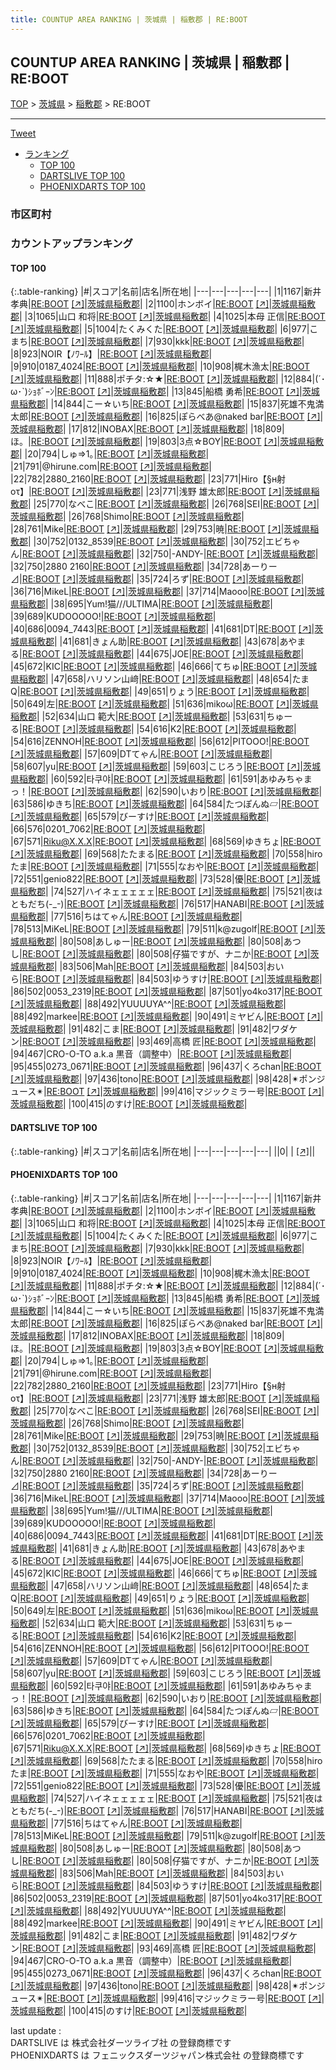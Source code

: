 ```yaml
---
title: COUNTUP AREA RANKING | 茨城県 | 稲敷郡 | RE:BOOT
---
```

## COUNTUP AREA RANKING | 茨城県 | 稲敷郡 | RE:BOOT

[TOP](/darts/rank/) > [茨城県](/darts/rank/茨城県/) > [稲敷郡](/darts/rank/茨城県/稲敷郡/) > RE:BOOT

___

<a href="https://twitter.com/share?ref_src=twsrc%5Etfw" data-text="COUNTUP AREA RANKING | 茨城県稲敷郡RE:BOOT" class="twitter-share-button" data-hashtags="DARTSLIVE,PHOENIXDARTS,darts,ダーツ" data-show-count="false">Tweet</a>

* [ランキング](#カウントアップランキング)
    * [TOP 100](#top-100)
    * [DARTSLIVE TOP 100](#dartslive-top-100)
    * [PHOENIXDARTS TOP 100](#phoenixdarts-top-100)

### 市区町村

<ul>

</ul>

### カウントアップランキング

#### TOP 100



{:.table-ranking}
|#|スコア|名前|店名|所在地|
|---|---|---|---|---|
|1|1167|<span class="rank-name-pd">新井 孝典</span>|<a href="/darts/rank/shops/82283.html">RE:BOOT</a> <a href="https://vs.phoenixdarts.com/jp/shop/shopDetailInfo/s_82283?s_seq=82283">[↗]</a>|<a href="/darts/rank/茨城県/稲敷郡">茨城県稲敷郡</a>|
|2|1100|<span class="rank-name-pd">ホンボイ</span>|<a href="/darts/rank/shops/82283.html">RE:BOOT</a> <a href="https://vs.phoenixdarts.com/jp/shop/shopDetailInfo/s_82283?s_seq=82283">[↗]</a>|<a href="/darts/rank/茨城県/稲敷郡">茨城県稲敷郡</a>|
|3|1065|<span class="rank-name-pd"><span class="pro-icon-pd"></span>山口 和将</span>|<a href="/darts/rank/shops/82283.html">RE:BOOT</a> <a href="https://vs.phoenixdarts.com/jp/shop/shopDetailInfo/s_82283?s_seq=82283">[↗]</a>|<a href="/darts/rank/茨城県/稲敷郡">茨城県稲敷郡</a>|
|4|1025|<span class="rank-name-pd">本母 正信</span>|<a href="/darts/rank/shops/82283.html">RE:BOOT</a> <a href="https://vs.phoenixdarts.com/jp/shop/shopDetailInfo/s_82283?s_seq=82283">[↗]</a>|<a href="/darts/rank/茨城県/稲敷郡">茨城県稲敷郡</a>|
|5|1004|<span class="rank-name-pd">たくみくた</span>|<a href="/darts/rank/shops/82283.html">RE:BOOT</a> <a href="https://vs.phoenixdarts.com/jp/shop/shopDetailInfo/s_82283?s_seq=82283">[↗]</a>|<a href="/darts/rank/茨城県/稲敷郡">茨城県稲敷郡</a>|
|6|977|<span class="rank-name-pd">こまち</span>|<a href="/darts/rank/shops/82283.html">RE:BOOT</a> <a href="https://vs.phoenixdarts.com/jp/shop/shopDetailInfo/s_82283?s_seq=82283">[↗]</a>|<a href="/darts/rank/茨城県/稲敷郡">茨城県稲敷郡</a>|
|7|930|<span class="rank-name-pd">kkk</span>|<a href="/darts/rank/shops/82283.html">RE:BOOT</a> <a href="https://vs.phoenixdarts.com/jp/shop/shopDetailInfo/s_82283?s_seq=82283">[↗]</a>|<a href="/darts/rank/茨城県/稲敷郡">茨城県稲敷郡</a>|
|8|923|<span class="rank-name-pd">NOIR【ﾉﾜｰﾙ】</span>|<a href="/darts/rank/shops/82283.html">RE:BOOT</a> <a href="https://vs.phoenixdarts.com/jp/shop/shopDetailInfo/s_82283?s_seq=82283">[↗]</a>|<a href="/darts/rank/茨城県/稲敷郡">茨城県稲敷郡</a>|
|9|910|<span class="rank-name-pd">0187_4024</span>|<a href="/darts/rank/shops/82283.html">RE:BOOT</a> <a href="https://vs.phoenixdarts.com/jp/shop/shopDetailInfo/s_82283?s_seq=82283">[↗]</a>|<a href="/darts/rank/茨城県/稲敷郡">茨城県稲敷郡</a>|
|10|908|<span class="rank-name-pd">梶木漁太</span>|<a href="/darts/rank/shops/82283.html">RE:BOOT</a> <a href="https://vs.phoenixdarts.com/jp/shop/shopDetailInfo/s_82283?s_seq=82283">[↗]</a>|<a href="/darts/rank/茨城県/稲敷郡">茨城県稲敷郡</a>|
|11|888|<span class="rank-name-pd">ポチタ:☆★</span>|<a href="/darts/rank/shops/82283.html">RE:BOOT</a> <a href="https://vs.phoenixdarts.com/jp/shop/shopDetailInfo/s_82283?s_seq=82283">[↗]</a>|<a href="/darts/rank/茨城県/稲敷郡">茨城県稲敷郡</a>|
|12|884|<span class="rank-name-pd">(´･ω･`)ｼｮﾎﾞｰﾝ</span>|<a href="/darts/rank/shops/82283.html">RE:BOOT</a> <a href="https://vs.phoenixdarts.com/jp/shop/shopDetailInfo/s_82283?s_seq=82283">[↗]</a>|<a href="/darts/rank/茨城県/稲敷郡">茨城県稲敷郡</a>|
|13|845|<span class="rank-name-pd"><span class="pro-icon-pd"></span>船橋 勇希</span>|<a href="/darts/rank/shops/82283.html">RE:BOOT</a> <a href="https://vs.phoenixdarts.com/jp/shop/shopDetailInfo/s_82283?s_seq=82283">[↗]</a>|<a href="/darts/rank/茨城県/稲敷郡">茨城県稲敷郡</a>|
|14|844|<span class="rank-name-pd">こー☆いち</span>|<a href="/darts/rank/shops/82283.html">RE:BOOT</a> <a href="https://vs.phoenixdarts.com/jp/shop/shopDetailInfo/s_82283?s_seq=82283">[↗]</a>|<a href="/darts/rank/茨城県/稲敷郡">茨城県稲敷郡</a>|
|15|837|<span class="rank-name-pd">死雄不鬼満太郎</span>|<a href="/darts/rank/shops/82283.html">RE:BOOT</a> <a href="https://vs.phoenixdarts.com/jp/shop/shopDetailInfo/s_82283?s_seq=82283">[↗]</a>|<a href="/darts/rank/茨城県/稲敷郡">茨城県稲敷郡</a>|
|16|825|<span class="rank-name-pd">ぽらべあ@naked bar</span>|<a href="/darts/rank/shops/82283.html">RE:BOOT</a> <a href="https://vs.phoenixdarts.com/jp/shop/shopDetailInfo/s_82283?s_seq=82283">[↗]</a>|<a href="/darts/rank/茨城県/稲敷郡">茨城県稲敷郡</a>|
|17|812|<span class="rank-name-pd">INOBAX</span>|<a href="/darts/rank/shops/82283.html">RE:BOOT</a> <a href="https://vs.phoenixdarts.com/jp/shop/shopDetailInfo/s_82283?s_seq=82283">[↗]</a>|<a href="/darts/rank/茨城県/稲敷郡">茨城県稲敷郡</a>|
|18|809|<span class="rank-name-pd">ほ。</span>|<a href="/darts/rank/shops/82283.html">RE:BOOT</a> <a href="https://vs.phoenixdarts.com/jp/shop/shopDetailInfo/s_82283?s_seq=82283">[↗]</a>|<a href="/darts/rank/茨城県/稲敷郡">茨城県稲敷郡</a>|
|19|803|<span class="rank-name-pd">3点☆BOY</span>|<a href="/darts/rank/shops/82283.html">RE:BOOT</a> <a href="https://vs.phoenixdarts.com/jp/shop/shopDetailInfo/s_82283?s_seq=82283">[↗]</a>|<a href="/darts/rank/茨城県/稲敷郡">茨城県稲敷郡</a>|
|20|794|<span class="rank-name-pd">しゅ⇒1｡</span>|<a href="/darts/rank/shops/82283.html">RE:BOOT</a> <a href="https://vs.phoenixdarts.com/jp/shop/shopDetailInfo/s_82283?s_seq=82283">[↗]</a>|<a href="/darts/rank/茨城県/稲敷郡">茨城県稲敷郡</a>|
|21|791|<span class="rank-name-pd">@hirune.com</span>|<a href="/darts/rank/shops/82283.html">RE:BOOT</a> <a href="https://vs.phoenixdarts.com/jp/shop/shopDetailInfo/s_82283?s_seq=82283">[↗]</a>|<a href="/darts/rank/茨城県/稲敷郡">茨城県稲敷郡</a>|
|22|782|<span class="rank-name-pd">2880_2160</span>|<a href="/darts/rank/shops/82283.html">RE:BOOT</a> <a href="https://vs.phoenixdarts.com/jp/shop/shopDetailInfo/s_82283?s_seq=82283">[↗]</a>|<a href="/darts/rank/茨城県/稲敷郡">茨城県稲敷郡</a>|
|23|771|<span class="rank-name-pd">Hiro【§н射оτ】</span>|<a href="/darts/rank/shops/82283.html">RE:BOOT</a> <a href="https://vs.phoenixdarts.com/jp/shop/shopDetailInfo/s_82283?s_seq=82283">[↗]</a>|<a href="/darts/rank/茨城県/稲敷郡">茨城県稲敷郡</a>|
|23|771|<span class="rank-name-pd">浅野 雄太郎</span>|<a href="/darts/rank/shops/82283.html">RE:BOOT</a> <a href="https://vs.phoenixdarts.com/jp/shop/shopDetailInfo/s_82283?s_seq=82283">[↗]</a>|<a href="/darts/rank/茨城県/稲敷郡">茨城県稲敷郡</a>|
|25|770|<span class="rank-name-pd">なべこ</span>|<a href="/darts/rank/shops/82283.html">RE:BOOT</a> <a href="https://vs.phoenixdarts.com/jp/shop/shopDetailInfo/s_82283?s_seq=82283">[↗]</a>|<a href="/darts/rank/茨城県/稲敷郡">茨城県稲敷郡</a>|
|26|768|<span class="rank-name-pd">SEI</span>|<a href="/darts/rank/shops/82283.html">RE:BOOT</a> <a href="https://vs.phoenixdarts.com/jp/shop/shopDetailInfo/s_82283?s_seq=82283">[↗]</a>|<a href="/darts/rank/茨城県/稲敷郡">茨城県稲敷郡</a>|
|26|768|<span class="rank-name-pd">Shimo</span>|<a href="/darts/rank/shops/82283.html">RE:BOOT</a> <a href="https://vs.phoenixdarts.com/jp/shop/shopDetailInfo/s_82283?s_seq=82283">[↗]</a>|<a href="/darts/rank/茨城県/稲敷郡">茨城県稲敷郡</a>|
|28|761|<span class="rank-name-pd">Mike</span>|<a href="/darts/rank/shops/82283.html">RE:BOOT</a> <a href="https://vs.phoenixdarts.com/jp/shop/shopDetailInfo/s_82283?s_seq=82283">[↗]</a>|<a href="/darts/rank/茨城県/稲敷郡">茨城県稲敷郡</a>|
|29|753|<span class="rank-name-pd">暁</span>|<a href="/darts/rank/shops/82283.html">RE:BOOT</a> <a href="https://vs.phoenixdarts.com/jp/shop/shopDetailInfo/s_82283?s_seq=82283">[↗]</a>|<a href="/darts/rank/茨城県/稲敷郡">茨城県稲敷郡</a>|
|30|752|<span class="rank-name-pd">0132_8539</span>|<a href="/darts/rank/shops/82283.html">RE:BOOT</a> <a href="https://vs.phoenixdarts.com/jp/shop/shopDetailInfo/s_82283?s_seq=82283">[↗]</a>|<a href="/darts/rank/茨城県/稲敷郡">茨城県稲敷郡</a>|
|30|752|<span class="rank-name-pd">エビちゃん</span>|<a href="/darts/rank/shops/82283.html">RE:BOOT</a> <a href="https://vs.phoenixdarts.com/jp/shop/shopDetailInfo/s_82283?s_seq=82283">[↗]</a>|<a href="/darts/rank/茨城県/稲敷郡">茨城県稲敷郡</a>|
|32|750|<span class="rank-name-pd">-ANDY-</span>|<a href="/darts/rank/shops/82283.html">RE:BOOT</a> <a href="https://vs.phoenixdarts.com/jp/shop/shopDetailInfo/s_82283?s_seq=82283">[↗]</a>|<a href="/darts/rank/茨城県/稲敷郡">茨城県稲敷郡</a>|
|32|750|<span class="rank-name-pd">2880 2160</span>|<a href="/darts/rank/shops/82283.html">RE:BOOT</a> <a href="https://vs.phoenixdarts.com/jp/shop/shopDetailInfo/s_82283?s_seq=82283">[↗]</a>|<a href="/darts/rank/茨城県/稲敷郡">茨城県稲敷郡</a>|
|34|728|<span class="rank-name-pd">あーりー⊿</span>|<a href="/darts/rank/shops/82283.html">RE:BOOT</a> <a href="https://vs.phoenixdarts.com/jp/shop/shopDetailInfo/s_82283?s_seq=82283">[↗]</a>|<a href="/darts/rank/茨城県/稲敷郡">茨城県稲敷郡</a>|
|35|724|<span class="rank-name-pd">ろず</span>|<a href="/darts/rank/shops/82283.html">RE:BOOT</a> <a href="https://vs.phoenixdarts.com/jp/shop/shopDetailInfo/s_82283?s_seq=82283">[↗]</a>|<a href="/darts/rank/茨城県/稲敷郡">茨城県稲敷郡</a>|
|36|716|<span class="rank-name-pd">MikeL</span>|<a href="/darts/rank/shops/82283.html">RE:BOOT</a> <a href="https://vs.phoenixdarts.com/jp/shop/shopDetailInfo/s_82283?s_seq=82283">[↗]</a>|<a href="/darts/rank/茨城県/稲敷郡">茨城県稲敷郡</a>|
|37|714|<span class="rank-name-pd">Maooo</span>|<a href="/darts/rank/shops/82283.html">RE:BOOT</a> <a href="https://vs.phoenixdarts.com/jp/shop/shopDetailInfo/s_82283?s_seq=82283">[↗]</a>|<a href="/darts/rank/茨城県/稲敷郡">茨城県稲敷郡</a>|
|38|695|<span class="rank-name-pd">Yum!猫///ULTIMA</span>|<a href="/darts/rank/shops/82283.html">RE:BOOT</a> <a href="https://vs.phoenixdarts.com/jp/shop/shopDetailInfo/s_82283?s_seq=82283">[↗]</a>|<a href="/darts/rank/茨城県/稲敷郡">茨城県稲敷郡</a>|
|39|689|<span class="rank-name-pd">KUDOOOOO!</span>|<a href="/darts/rank/shops/82283.html">RE:BOOT</a> <a href="https://vs.phoenixdarts.com/jp/shop/shopDetailInfo/s_82283?s_seq=82283">[↗]</a>|<a href="/darts/rank/茨城県/稲敷郡">茨城県稲敷郡</a>|
|40|686|<span class="rank-name-pd">0094_7443</span>|<a href="/darts/rank/shops/82283.html">RE:BOOT</a> <a href="https://vs.phoenixdarts.com/jp/shop/shopDetailInfo/s_82283?s_seq=82283">[↗]</a>|<a href="/darts/rank/茨城県/稲敷郡">茨城県稲敷郡</a>|
|41|681|<span class="rank-name-pd">DT</span>|<a href="/darts/rank/shops/82283.html">RE:BOOT</a> <a href="https://vs.phoenixdarts.com/jp/shop/shopDetailInfo/s_82283?s_seq=82283">[↗]</a>|<a href="/darts/rank/茨城県/稲敷郡">茨城県稲敷郡</a>|
|41|681|<span class="rank-name-pd">きょん助</span>|<a href="/darts/rank/shops/82283.html">RE:BOOT</a> <a href="https://vs.phoenixdarts.com/jp/shop/shopDetailInfo/s_82283?s_seq=82283">[↗]</a>|<a href="/darts/rank/茨城県/稲敷郡">茨城県稲敷郡</a>|
|43|678|<span class="rank-name-pd">あやまる</span>|<a href="/darts/rank/shops/82283.html">RE:BOOT</a> <a href="https://vs.phoenixdarts.com/jp/shop/shopDetailInfo/s_82283?s_seq=82283">[↗]</a>|<a href="/darts/rank/茨城県/稲敷郡">茨城県稲敷郡</a>|
|44|675|<span class="rank-name-pd">JOE</span>|<a href="/darts/rank/shops/82283.html">RE:BOOT</a> <a href="https://vs.phoenixdarts.com/jp/shop/shopDetailInfo/s_82283?s_seq=82283">[↗]</a>|<a href="/darts/rank/茨城県/稲敷郡">茨城県稲敷郡</a>|
|45|672|<span class="rank-name-pd">KIC</span>|<a href="/darts/rank/shops/82283.html">RE:BOOT</a> <a href="https://vs.phoenixdarts.com/jp/shop/shopDetailInfo/s_82283?s_seq=82283">[↗]</a>|<a href="/darts/rank/茨城県/稲敷郡">茨城県稲敷郡</a>|
|46|666|<span class="rank-name-pd">てちゅ</span>|<a href="/darts/rank/shops/82283.html">RE:BOOT</a> <a href="https://vs.phoenixdarts.com/jp/shop/shopDetailInfo/s_82283?s_seq=82283">[↗]</a>|<a href="/darts/rank/茨城県/稲敷郡">茨城県稲敷郡</a>|
|47|658|<span class="rank-name-pd">ハリソン山﨑</span>|<a href="/darts/rank/shops/82283.html">RE:BOOT</a> <a href="https://vs.phoenixdarts.com/jp/shop/shopDetailInfo/s_82283?s_seq=82283">[↗]</a>|<a href="/darts/rank/茨城県/稲敷郡">茨城県稲敷郡</a>|
|48|654|<span class="rank-name-pd">たまQ</span>|<a href="/darts/rank/shops/82283.html">RE:BOOT</a> <a href="https://vs.phoenixdarts.com/jp/shop/shopDetailInfo/s_82283?s_seq=82283">[↗]</a>|<a href="/darts/rank/茨城県/稲敷郡">茨城県稲敷郡</a>|
|49|651|<span class="rank-name-pd">りょう</span>|<a href="/darts/rank/shops/82283.html">RE:BOOT</a> <a href="https://vs.phoenixdarts.com/jp/shop/shopDetailInfo/s_82283?s_seq=82283">[↗]</a>|<a href="/darts/rank/茨城県/稲敷郡">茨城県稲敷郡</a>|
|50|649|<span class="rank-name-pd">左</span>|<a href="/darts/rank/shops/82283.html">RE:BOOT</a> <a href="https://vs.phoenixdarts.com/jp/shop/shopDetailInfo/s_82283?s_seq=82283">[↗]</a>|<a href="/darts/rank/茨城県/稲敷郡">茨城県稲敷郡</a>|
|51|636|<span class="rank-name-pd">mikoω</span>|<a href="/darts/rank/shops/82283.html">RE:BOOT</a> <a href="https://vs.phoenixdarts.com/jp/shop/shopDetailInfo/s_82283?s_seq=82283">[↗]</a>|<a href="/darts/rank/茨城県/稲敷郡">茨城県稲敷郡</a>|
|52|634|<span class="rank-name-pd"><span class="pro-icon-pd"></span>山口 範大</span>|<a href="/darts/rank/shops/82283.html">RE:BOOT</a> <a href="https://vs.phoenixdarts.com/jp/shop/shopDetailInfo/s_82283?s_seq=82283">[↗]</a>|<a href="/darts/rank/茨城県/稲敷郡">茨城県稲敷郡</a>|
|53|631|<span class="rank-name-pd">ちゅーる</span>|<a href="/darts/rank/shops/82283.html">RE:BOOT</a> <a href="https://vs.phoenixdarts.com/jp/shop/shopDetailInfo/s_82283?s_seq=82283">[↗]</a>|<a href="/darts/rank/茨城県/稲敷郡">茨城県稲敷郡</a>|
|54|616|<span class="rank-name-pd">K2</span>|<a href="/darts/rank/shops/82283.html">RE:BOOT</a> <a href="https://vs.phoenixdarts.com/jp/shop/shopDetailInfo/s_82283?s_seq=82283">[↗]</a>|<a href="/darts/rank/茨城県/稲敷郡">茨城県稲敷郡</a>|
|54|616|<span class="rank-name-pd">ZENNOH</span>|<a href="/darts/rank/shops/82283.html">RE:BOOT</a> <a href="https://vs.phoenixdarts.com/jp/shop/shopDetailInfo/s_82283?s_seq=82283">[↗]</a>|<a href="/darts/rank/茨城県/稲敷郡">茨城県稲敷郡</a>|
|56|612|<span class="rank-name-pd">PITOOO!</span>|<a href="/darts/rank/shops/82283.html">RE:BOOT</a> <a href="https://vs.phoenixdarts.com/jp/shop/shopDetailInfo/s_82283?s_seq=82283">[↗]</a>|<a href="/darts/rank/茨城県/稲敷郡">茨城県稲敷郡</a>|
|57|609|<span class="rank-name-pd">DTてゃん</span>|<a href="/darts/rank/shops/82283.html">RE:BOOT</a> <a href="https://vs.phoenixdarts.com/jp/shop/shopDetailInfo/s_82283?s_seq=82283">[↗]</a>|<a href="/darts/rank/茨城県/稲敷郡">茨城県稲敷郡</a>|
|58|607|<span class="rank-name-pd">yu</span>|<a href="/darts/rank/shops/82283.html">RE:BOOT</a> <a href="https://vs.phoenixdarts.com/jp/shop/shopDetailInfo/s_82283?s_seq=82283">[↗]</a>|<a href="/darts/rank/茨城県/稲敷郡">茨城県稲敷郡</a>|
|59|603|<span class="rank-name-pd">こじろう</span>|<a href="/darts/rank/shops/82283.html">RE:BOOT</a> <a href="https://vs.phoenixdarts.com/jp/shop/shopDetailInfo/s_82283?s_seq=82283">[↗]</a>|<a href="/darts/rank/茨城県/稲敷郡">茨城県稲敷郡</a>|
|60|592|<span class="rank-name-pd">타쿠야</span>|<a href="/darts/rank/shops/82283.html">RE:BOOT</a> <a href="https://vs.phoenixdarts.com/jp/shop/shopDetailInfo/s_82283?s_seq=82283">[↗]</a>|<a href="/darts/rank/茨城県/稲敷郡">茨城県稲敷郡</a>|
|61|591|<span class="rank-name-pd">あゆみちゃまっ！</span>|<a href="/darts/rank/shops/82283.html">RE:BOOT</a> <a href="https://vs.phoenixdarts.com/jp/shop/shopDetailInfo/s_82283?s_seq=82283">[↗]</a>|<a href="/darts/rank/茨城県/稲敷郡">茨城県稲敷郡</a>|
|62|590|<span class="rank-name-pd">いおり</span>|<a href="/darts/rank/shops/82283.html">RE:BOOT</a> <a href="https://vs.phoenixdarts.com/jp/shop/shopDetailInfo/s_82283?s_seq=82283">[↗]</a>|<a href="/darts/rank/茨城県/稲敷郡">茨城県稲敷郡</a>|
|63|586|<span class="rank-name-pd">ゆきち</span>|<a href="/darts/rank/shops/82283.html">RE:BOOT</a> <a href="https://vs.phoenixdarts.com/jp/shop/shopDetailInfo/s_82283?s_seq=82283">[↗]</a>|<a href="/darts/rank/茨城県/稲敷郡">茨城県稲敷郡</a>|
|64|584|<span class="rank-name-pd">たつぽんぬ▱</span>|<a href="/darts/rank/shops/82283.html">RE:BOOT</a> <a href="https://vs.phoenixdarts.com/jp/shop/shopDetailInfo/s_82283?s_seq=82283">[↗]</a>|<a href="/darts/rank/茨城県/稲敷郡">茨城県稲敷郡</a>|
|65|579|<span class="rank-name-pd">びーすけ</span>|<a href="/darts/rank/shops/82283.html">RE:BOOT</a> <a href="https://vs.phoenixdarts.com/jp/shop/shopDetailInfo/s_82283?s_seq=82283">[↗]</a>|<a href="/darts/rank/茨城県/稲敷郡">茨城県稲敷郡</a>|
|66|576|<span class="rank-name-pd">0201_7062</span>|<a href="/darts/rank/shops/82283.html">RE:BOOT</a> <a href="https://vs.phoenixdarts.com/jp/shop/shopDetailInfo/s_82283?s_seq=82283">[↗]</a>|<a href="/darts/rank/茨城県/稲敷郡">茨城県稲敷郡</a>|
|67|571|<span class="rank-name-pd">Riku@X.X.X</span>|<a href="/darts/rank/shops/82283.html">RE:BOOT</a> <a href="https://vs.phoenixdarts.com/jp/shop/shopDetailInfo/s_82283?s_seq=82283">[↗]</a>|<a href="/darts/rank/茨城県/稲敷郡">茨城県稲敷郡</a>|
|68|569|<span class="rank-name-pd">ゆきちょ</span>|<a href="/darts/rank/shops/82283.html">RE:BOOT</a> <a href="https://vs.phoenixdarts.com/jp/shop/shopDetailInfo/s_82283?s_seq=82283">[↗]</a>|<a href="/darts/rank/茨城県/稲敷郡">茨城県稲敷郡</a>|
|69|568|<span class="rank-name-pd">たたまる</span>|<a href="/darts/rank/shops/82283.html">RE:BOOT</a> <a href="https://vs.phoenixdarts.com/jp/shop/shopDetailInfo/s_82283?s_seq=82283">[↗]</a>|<a href="/darts/rank/茨城県/稲敷郡">茨城県稲敷郡</a>|
|70|558|<span class="rank-name-pd">hiroたま</span>|<a href="/darts/rank/shops/82283.html">RE:BOOT</a> <a href="https://vs.phoenixdarts.com/jp/shop/shopDetailInfo/s_82283?s_seq=82283">[↗]</a>|<a href="/darts/rank/茨城県/稲敷郡">茨城県稲敷郡</a>|
|71|555|<span class="rank-name-pd">なおや</span>|<a href="/darts/rank/shops/82283.html">RE:BOOT</a> <a href="https://vs.phoenixdarts.com/jp/shop/shopDetailInfo/s_82283?s_seq=82283">[↗]</a>|<a href="/darts/rank/茨城県/稲敷郡">茨城県稲敷郡</a>|
|72|551|<span class="rank-name-pd">genio822</span>|<a href="/darts/rank/shops/82283.html">RE:BOOT</a> <a href="https://vs.phoenixdarts.com/jp/shop/shopDetailInfo/s_82283?s_seq=82283">[↗]</a>|<a href="/darts/rank/茨城県/稲敷郡">茨城県稲敷郡</a>|
|73|528|<span class="rank-name-pd">優</span>|<a href="/darts/rank/shops/82283.html">RE:BOOT</a> <a href="https://vs.phoenixdarts.com/jp/shop/shopDetailInfo/s_82283?s_seq=82283">[↗]</a>|<a href="/darts/rank/茨城県/稲敷郡">茨城県稲敷郡</a>|
|74|527|<span class="rank-name-pd">ハイネェェェェェ</span>|<a href="/darts/rank/shops/82283.html">RE:BOOT</a> <a href="https://vs.phoenixdarts.com/jp/shop/shopDetailInfo/s_82283?s_seq=82283">[↗]</a>|<a href="/darts/rank/茨城県/稲敷郡">茨城県稲敷郡</a>|
|75|521|<span class="rank-name-pd">夜はともだち(-_-)</span>|<a href="/darts/rank/shops/82283.html">RE:BOOT</a> <a href="https://vs.phoenixdarts.com/jp/shop/shopDetailInfo/s_82283?s_seq=82283">[↗]</a>|<a href="/darts/rank/茨城県/稲敷郡">茨城県稲敷郡</a>|
|76|517|<span class="rank-name-pd">HANABI</span>|<a href="/darts/rank/shops/82283.html">RE:BOOT</a> <a href="https://vs.phoenixdarts.com/jp/shop/shopDetailInfo/s_82283?s_seq=82283">[↗]</a>|<a href="/darts/rank/茨城県/稲敷郡">茨城県稲敷郡</a>|
|77|516|<span class="rank-name-pd">ちはてゃん</span>|<a href="/darts/rank/shops/82283.html">RE:BOOT</a> <a href="https://vs.phoenixdarts.com/jp/shop/shopDetailInfo/s_82283?s_seq=82283">[↗]</a>|<a href="/darts/rank/茨城県/稲敷郡">茨城県稲敷郡</a>|
|78|513|<span class="rank-name-pd">MiKeL</span>|<a href="/darts/rank/shops/82283.html">RE:BOOT</a> <a href="https://vs.phoenixdarts.com/jp/shop/shopDetailInfo/s_82283?s_seq=82283">[↗]</a>|<a href="/darts/rank/茨城県/稲敷郡">茨城県稲敷郡</a>|
|79|511|<span class="rank-name-pd">k@zugolf</span>|<a href="/darts/rank/shops/82283.html">RE:BOOT</a> <a href="https://vs.phoenixdarts.com/jp/shop/shopDetailInfo/s_82283?s_seq=82283">[↗]</a>|<a href="/darts/rank/茨城県/稲敷郡">茨城県稲敷郡</a>|
|80|508|<span class="rank-name-pd">あしゅー</span>|<a href="/darts/rank/shops/82283.html">RE:BOOT</a> <a href="https://vs.phoenixdarts.com/jp/shop/shopDetailInfo/s_82283?s_seq=82283">[↗]</a>|<a href="/darts/rank/茨城県/稲敷郡">茨城県稲敷郡</a>|
|80|508|<span class="rank-name-pd">あつし</span>|<a href="/darts/rank/shops/82283.html">RE:BOOT</a> <a href="https://vs.phoenixdarts.com/jp/shop/shopDetailInfo/s_82283?s_seq=82283">[↗]</a>|<a href="/darts/rank/茨城県/稲敷郡">茨城県稲敷郡</a>|
|80|508|<span class="rank-name-pd">仔猫ですが、ナニか</span>|<a href="/darts/rank/shops/82283.html">RE:BOOT</a> <a href="https://vs.phoenixdarts.com/jp/shop/shopDetailInfo/s_82283?s_seq=82283">[↗]</a>|<a href="/darts/rank/茨城県/稲敷郡">茨城県稲敷郡</a>|
|83|506|<span class="rank-name-pd">Mah</span>|<a href="/darts/rank/shops/82283.html">RE:BOOT</a> <a href="https://vs.phoenixdarts.com/jp/shop/shopDetailInfo/s_82283?s_seq=82283">[↗]</a>|<a href="/darts/rank/茨城県/稲敷郡">茨城県稲敷郡</a>|
|84|503|<span class="rank-name-pd">おいら</span>|<a href="/darts/rank/shops/82283.html">RE:BOOT</a> <a href="https://vs.phoenixdarts.com/jp/shop/shopDetailInfo/s_82283?s_seq=82283">[↗]</a>|<a href="/darts/rank/茨城県/稲敷郡">茨城県稲敷郡</a>|
|84|503|<span class="rank-name-pd">ゆうすけ</span>|<a href="/darts/rank/shops/82283.html">RE:BOOT</a> <a href="https://vs.phoenixdarts.com/jp/shop/shopDetailInfo/s_82283?s_seq=82283">[↗]</a>|<a href="/darts/rank/茨城県/稲敷郡">茨城県稲敷郡</a>|
|86|502|<span class="rank-name-pd">0053_2319</span>|<a href="/darts/rank/shops/82283.html">RE:BOOT</a> <a href="https://vs.phoenixdarts.com/jp/shop/shopDetailInfo/s_82283?s_seq=82283">[↗]</a>|<a href="/darts/rank/茨城県/稲敷郡">茨城県稲敷郡</a>|
|87|501|<span class="rank-name-pd">yo4ko317</span>|<a href="/darts/rank/shops/82283.html">RE:BOOT</a> <a href="https://vs.phoenixdarts.com/jp/shop/shopDetailInfo/s_82283?s_seq=82283">[↗]</a>|<a href="/darts/rank/茨城県/稲敷郡">茨城県稲敷郡</a>|
|88|492|<span class="rank-name-pd">YUUUUYA^^</span>|<a href="/darts/rank/shops/82283.html">RE:BOOT</a> <a href="https://vs.phoenixdarts.com/jp/shop/shopDetailInfo/s_82283?s_seq=82283">[↗]</a>|<a href="/darts/rank/茨城県/稲敷郡">茨城県稲敷郡</a>|
|88|492|<span class="rank-name-pd">markee</span>|<a href="/darts/rank/shops/82283.html">RE:BOOT</a> <a href="https://vs.phoenixdarts.com/jp/shop/shopDetailInfo/s_82283?s_seq=82283">[↗]</a>|<a href="/darts/rank/茨城県/稲敷郡">茨城県稲敷郡</a>|
|90|491|<span class="rank-name-pd">ミヤビん</span>|<a href="/darts/rank/shops/82283.html">RE:BOOT</a> <a href="https://vs.phoenixdarts.com/jp/shop/shopDetailInfo/s_82283?s_seq=82283">[↗]</a>|<a href="/darts/rank/茨城県/稲敷郡">茨城県稲敷郡</a>|
|91|482|<span class="rank-name-pd">こま</span>|<a href="/darts/rank/shops/82283.html">RE:BOOT</a> <a href="https://vs.phoenixdarts.com/jp/shop/shopDetailInfo/s_82283?s_seq=82283">[↗]</a>|<a href="/darts/rank/茨城県/稲敷郡">茨城県稲敷郡</a>|
|91|482|<span class="rank-name-pd">ワダケン</span>|<a href="/darts/rank/shops/82283.html">RE:BOOT</a> <a href="https://vs.phoenixdarts.com/jp/shop/shopDetailInfo/s_82283?s_seq=82283">[↗]</a>|<a href="/darts/rank/茨城県/稲敷郡">茨城県稲敷郡</a>|
|93|469|<span class="rank-name-pd"><span class="pro-icon-pd"></span>高橋 匠</span>|<a href="/darts/rank/shops/82283.html">RE:BOOT</a> <a href="https://vs.phoenixdarts.com/jp/shop/shopDetailInfo/s_82283?s_seq=82283">[↗]</a>|<a href="/darts/rank/茨城県/稲敷郡">茨城県稲敷郡</a>|
|94|467|<span class="rank-name-pd">CRO-O-TO a.k.a 黒音（調整中）</span>|<a href="/darts/rank/shops/82283.html">RE:BOOT</a> <a href="https://vs.phoenixdarts.com/jp/shop/shopDetailInfo/s_82283?s_seq=82283">[↗]</a>|<a href="/darts/rank/茨城県/稲敷郡">茨城県稲敷郡</a>|
|95|455|<span class="rank-name-pd">0273_0671</span>|<a href="/darts/rank/shops/82283.html">RE:BOOT</a> <a href="https://vs.phoenixdarts.com/jp/shop/shopDetailInfo/s_82283?s_seq=82283">[↗]</a>|<a href="/darts/rank/茨城県/稲敷郡">茨城県稲敷郡</a>|
|96|437|<span class="rank-name-pd">くろchan</span>|<a href="/darts/rank/shops/82283.html">RE:BOOT</a> <a href="https://vs.phoenixdarts.com/jp/shop/shopDetailInfo/s_82283?s_seq=82283">[↗]</a>|<a href="/darts/rank/茨城県/稲敷郡">茨城県稲敷郡</a>|
|97|436|<span class="rank-name-pd">tono</span>|<a href="/darts/rank/shops/82283.html">RE:BOOT</a> <a href="https://vs.phoenixdarts.com/jp/shop/shopDetailInfo/s_82283?s_seq=82283">[↗]</a>|<a href="/darts/rank/茨城県/稲敷郡">茨城県稲敷郡</a>|
|98|428|<span class="rank-name-pd">✴︎ポンジュース✴︎</span>|<a href="/darts/rank/shops/82283.html">RE:BOOT</a> <a href="https://vs.phoenixdarts.com/jp/shop/shopDetailInfo/s_82283?s_seq=82283">[↗]</a>|<a href="/darts/rank/茨城県/稲敷郡">茨城県稲敷郡</a>|
|99|416|<span class="rank-name-pd">マジックミラー号</span>|<a href="/darts/rank/shops/82283.html">RE:BOOT</a> <a href="https://vs.phoenixdarts.com/jp/shop/shopDetailInfo/s_82283?s_seq=82283">[↗]</a>|<a href="/darts/rank/茨城県/稲敷郡">茨城県稲敷郡</a>|
|100|415|<span class="rank-name-pd">のすけ</span>|<a href="/darts/rank/shops/82283.html">RE:BOOT</a> <a href="https://vs.phoenixdarts.com/jp/shop/shopDetailInfo/s_82283?s_seq=82283">[↗]</a>|<a href="/darts/rank/茨城県/稲敷郡">茨城県稲敷郡</a>|


#### DARTSLIVE TOP 100



{:.table-ranking}
|#|スコア|名前|店名|所在地|
|---|---|---|---|---|
||0|<span class="rank-name-dl"> </span>|<a href="/darts/rank/shops/.html"></a> <a href="">[↗]</a>|<a href="/darts/rank//"></a>|


#### PHOENIXDARTS TOP 100



{:.table-ranking}
|#|スコア|名前|店名|所在地|
|---|---|---|---|---|
|1|1167|<span class="rank-name-pd">新井 孝典</span>|<a href="/darts/rank/shops/82283.html">RE:BOOT</a> <a href="https://vs.phoenixdarts.com/jp/shop/shopDetailInfo/s_82283?s_seq=82283">[↗]</a>|<a href="/darts/rank/茨城県/稲敷郡">茨城県稲敷郡</a>|
|2|1100|<span class="rank-name-pd">ホンボイ</span>|<a href="/darts/rank/shops/82283.html">RE:BOOT</a> <a href="https://vs.phoenixdarts.com/jp/shop/shopDetailInfo/s_82283?s_seq=82283">[↗]</a>|<a href="/darts/rank/茨城県/稲敷郡">茨城県稲敷郡</a>|
|3|1065|<span class="rank-name-pd"><span class="pro-icon-pd"></span>山口 和将</span>|<a href="/darts/rank/shops/82283.html">RE:BOOT</a> <a href="https://vs.phoenixdarts.com/jp/shop/shopDetailInfo/s_82283?s_seq=82283">[↗]</a>|<a href="/darts/rank/茨城県/稲敷郡">茨城県稲敷郡</a>|
|4|1025|<span class="rank-name-pd">本母 正信</span>|<a href="/darts/rank/shops/82283.html">RE:BOOT</a> <a href="https://vs.phoenixdarts.com/jp/shop/shopDetailInfo/s_82283?s_seq=82283">[↗]</a>|<a href="/darts/rank/茨城県/稲敷郡">茨城県稲敷郡</a>|
|5|1004|<span class="rank-name-pd">たくみくた</span>|<a href="/darts/rank/shops/82283.html">RE:BOOT</a> <a href="https://vs.phoenixdarts.com/jp/shop/shopDetailInfo/s_82283?s_seq=82283">[↗]</a>|<a href="/darts/rank/茨城県/稲敷郡">茨城県稲敷郡</a>|
|6|977|<span class="rank-name-pd">こまち</span>|<a href="/darts/rank/shops/82283.html">RE:BOOT</a> <a href="https://vs.phoenixdarts.com/jp/shop/shopDetailInfo/s_82283?s_seq=82283">[↗]</a>|<a href="/darts/rank/茨城県/稲敷郡">茨城県稲敷郡</a>|
|7|930|<span class="rank-name-pd">kkk</span>|<a href="/darts/rank/shops/82283.html">RE:BOOT</a> <a href="https://vs.phoenixdarts.com/jp/shop/shopDetailInfo/s_82283?s_seq=82283">[↗]</a>|<a href="/darts/rank/茨城県/稲敷郡">茨城県稲敷郡</a>|
|8|923|<span class="rank-name-pd">NOIR【ﾉﾜｰﾙ】</span>|<a href="/darts/rank/shops/82283.html">RE:BOOT</a> <a href="https://vs.phoenixdarts.com/jp/shop/shopDetailInfo/s_82283?s_seq=82283">[↗]</a>|<a href="/darts/rank/茨城県/稲敷郡">茨城県稲敷郡</a>|
|9|910|<span class="rank-name-pd">0187_4024</span>|<a href="/darts/rank/shops/82283.html">RE:BOOT</a> <a href="https://vs.phoenixdarts.com/jp/shop/shopDetailInfo/s_82283?s_seq=82283">[↗]</a>|<a href="/darts/rank/茨城県/稲敷郡">茨城県稲敷郡</a>|
|10|908|<span class="rank-name-pd">梶木漁太</span>|<a href="/darts/rank/shops/82283.html">RE:BOOT</a> <a href="https://vs.phoenixdarts.com/jp/shop/shopDetailInfo/s_82283?s_seq=82283">[↗]</a>|<a href="/darts/rank/茨城県/稲敷郡">茨城県稲敷郡</a>|
|11|888|<span class="rank-name-pd">ポチタ:☆★</span>|<a href="/darts/rank/shops/82283.html">RE:BOOT</a> <a href="https://vs.phoenixdarts.com/jp/shop/shopDetailInfo/s_82283?s_seq=82283">[↗]</a>|<a href="/darts/rank/茨城県/稲敷郡">茨城県稲敷郡</a>|
|12|884|<span class="rank-name-pd">(´･ω･`)ｼｮﾎﾞｰﾝ</span>|<a href="/darts/rank/shops/82283.html">RE:BOOT</a> <a href="https://vs.phoenixdarts.com/jp/shop/shopDetailInfo/s_82283?s_seq=82283">[↗]</a>|<a href="/darts/rank/茨城県/稲敷郡">茨城県稲敷郡</a>|
|13|845|<span class="rank-name-pd"><span class="pro-icon-pd"></span>船橋 勇希</span>|<a href="/darts/rank/shops/82283.html">RE:BOOT</a> <a href="https://vs.phoenixdarts.com/jp/shop/shopDetailInfo/s_82283?s_seq=82283">[↗]</a>|<a href="/darts/rank/茨城県/稲敷郡">茨城県稲敷郡</a>|
|14|844|<span class="rank-name-pd">こー☆いち</span>|<a href="/darts/rank/shops/82283.html">RE:BOOT</a> <a href="https://vs.phoenixdarts.com/jp/shop/shopDetailInfo/s_82283?s_seq=82283">[↗]</a>|<a href="/darts/rank/茨城県/稲敷郡">茨城県稲敷郡</a>|
|15|837|<span class="rank-name-pd">死雄不鬼満太郎</span>|<a href="/darts/rank/shops/82283.html">RE:BOOT</a> <a href="https://vs.phoenixdarts.com/jp/shop/shopDetailInfo/s_82283?s_seq=82283">[↗]</a>|<a href="/darts/rank/茨城県/稲敷郡">茨城県稲敷郡</a>|
|16|825|<span class="rank-name-pd">ぽらべあ@naked bar</span>|<a href="/darts/rank/shops/82283.html">RE:BOOT</a> <a href="https://vs.phoenixdarts.com/jp/shop/shopDetailInfo/s_82283?s_seq=82283">[↗]</a>|<a href="/darts/rank/茨城県/稲敷郡">茨城県稲敷郡</a>|
|17|812|<span class="rank-name-pd">INOBAX</span>|<a href="/darts/rank/shops/82283.html">RE:BOOT</a> <a href="https://vs.phoenixdarts.com/jp/shop/shopDetailInfo/s_82283?s_seq=82283">[↗]</a>|<a href="/darts/rank/茨城県/稲敷郡">茨城県稲敷郡</a>|
|18|809|<span class="rank-name-pd">ほ。</span>|<a href="/darts/rank/shops/82283.html">RE:BOOT</a> <a href="https://vs.phoenixdarts.com/jp/shop/shopDetailInfo/s_82283?s_seq=82283">[↗]</a>|<a href="/darts/rank/茨城県/稲敷郡">茨城県稲敷郡</a>|
|19|803|<span class="rank-name-pd">3点☆BOY</span>|<a href="/darts/rank/shops/82283.html">RE:BOOT</a> <a href="https://vs.phoenixdarts.com/jp/shop/shopDetailInfo/s_82283?s_seq=82283">[↗]</a>|<a href="/darts/rank/茨城県/稲敷郡">茨城県稲敷郡</a>|
|20|794|<span class="rank-name-pd">しゅ⇒1｡</span>|<a href="/darts/rank/shops/82283.html">RE:BOOT</a> <a href="https://vs.phoenixdarts.com/jp/shop/shopDetailInfo/s_82283?s_seq=82283">[↗]</a>|<a href="/darts/rank/茨城県/稲敷郡">茨城県稲敷郡</a>|
|21|791|<span class="rank-name-pd">@hirune.com</span>|<a href="/darts/rank/shops/82283.html">RE:BOOT</a> <a href="https://vs.phoenixdarts.com/jp/shop/shopDetailInfo/s_82283?s_seq=82283">[↗]</a>|<a href="/darts/rank/茨城県/稲敷郡">茨城県稲敷郡</a>|
|22|782|<span class="rank-name-pd">2880_2160</span>|<a href="/darts/rank/shops/82283.html">RE:BOOT</a> <a href="https://vs.phoenixdarts.com/jp/shop/shopDetailInfo/s_82283?s_seq=82283">[↗]</a>|<a href="/darts/rank/茨城県/稲敷郡">茨城県稲敷郡</a>|
|23|771|<span class="rank-name-pd">Hiro【§н射оτ】</span>|<a href="/darts/rank/shops/82283.html">RE:BOOT</a> <a href="https://vs.phoenixdarts.com/jp/shop/shopDetailInfo/s_82283?s_seq=82283">[↗]</a>|<a href="/darts/rank/茨城県/稲敷郡">茨城県稲敷郡</a>|
|23|771|<span class="rank-name-pd">浅野 雄太郎</span>|<a href="/darts/rank/shops/82283.html">RE:BOOT</a> <a href="https://vs.phoenixdarts.com/jp/shop/shopDetailInfo/s_82283?s_seq=82283">[↗]</a>|<a href="/darts/rank/茨城県/稲敷郡">茨城県稲敷郡</a>|
|25|770|<span class="rank-name-pd">なべこ</span>|<a href="/darts/rank/shops/82283.html">RE:BOOT</a> <a href="https://vs.phoenixdarts.com/jp/shop/shopDetailInfo/s_82283?s_seq=82283">[↗]</a>|<a href="/darts/rank/茨城県/稲敷郡">茨城県稲敷郡</a>|
|26|768|<span class="rank-name-pd">SEI</span>|<a href="/darts/rank/shops/82283.html">RE:BOOT</a> <a href="https://vs.phoenixdarts.com/jp/shop/shopDetailInfo/s_82283?s_seq=82283">[↗]</a>|<a href="/darts/rank/茨城県/稲敷郡">茨城県稲敷郡</a>|
|26|768|<span class="rank-name-pd">Shimo</span>|<a href="/darts/rank/shops/82283.html">RE:BOOT</a> <a href="https://vs.phoenixdarts.com/jp/shop/shopDetailInfo/s_82283?s_seq=82283">[↗]</a>|<a href="/darts/rank/茨城県/稲敷郡">茨城県稲敷郡</a>|
|28|761|<span class="rank-name-pd">Mike</span>|<a href="/darts/rank/shops/82283.html">RE:BOOT</a> <a href="https://vs.phoenixdarts.com/jp/shop/shopDetailInfo/s_82283?s_seq=82283">[↗]</a>|<a href="/darts/rank/茨城県/稲敷郡">茨城県稲敷郡</a>|
|29|753|<span class="rank-name-pd">暁</span>|<a href="/darts/rank/shops/82283.html">RE:BOOT</a> <a href="https://vs.phoenixdarts.com/jp/shop/shopDetailInfo/s_82283?s_seq=82283">[↗]</a>|<a href="/darts/rank/茨城県/稲敷郡">茨城県稲敷郡</a>|
|30|752|<span class="rank-name-pd">0132_8539</span>|<a href="/darts/rank/shops/82283.html">RE:BOOT</a> <a href="https://vs.phoenixdarts.com/jp/shop/shopDetailInfo/s_82283?s_seq=82283">[↗]</a>|<a href="/darts/rank/茨城県/稲敷郡">茨城県稲敷郡</a>|
|30|752|<span class="rank-name-pd">エビちゃん</span>|<a href="/darts/rank/shops/82283.html">RE:BOOT</a> <a href="https://vs.phoenixdarts.com/jp/shop/shopDetailInfo/s_82283?s_seq=82283">[↗]</a>|<a href="/darts/rank/茨城県/稲敷郡">茨城県稲敷郡</a>|
|32|750|<span class="rank-name-pd">-ANDY-</span>|<a href="/darts/rank/shops/82283.html">RE:BOOT</a> <a href="https://vs.phoenixdarts.com/jp/shop/shopDetailInfo/s_82283?s_seq=82283">[↗]</a>|<a href="/darts/rank/茨城県/稲敷郡">茨城県稲敷郡</a>|
|32|750|<span class="rank-name-pd">2880 2160</span>|<a href="/darts/rank/shops/82283.html">RE:BOOT</a> <a href="https://vs.phoenixdarts.com/jp/shop/shopDetailInfo/s_82283?s_seq=82283">[↗]</a>|<a href="/darts/rank/茨城県/稲敷郡">茨城県稲敷郡</a>|
|34|728|<span class="rank-name-pd">あーりー⊿</span>|<a href="/darts/rank/shops/82283.html">RE:BOOT</a> <a href="https://vs.phoenixdarts.com/jp/shop/shopDetailInfo/s_82283?s_seq=82283">[↗]</a>|<a href="/darts/rank/茨城県/稲敷郡">茨城県稲敷郡</a>|
|35|724|<span class="rank-name-pd">ろず</span>|<a href="/darts/rank/shops/82283.html">RE:BOOT</a> <a href="https://vs.phoenixdarts.com/jp/shop/shopDetailInfo/s_82283?s_seq=82283">[↗]</a>|<a href="/darts/rank/茨城県/稲敷郡">茨城県稲敷郡</a>|
|36|716|<span class="rank-name-pd">MikeL</span>|<a href="/darts/rank/shops/82283.html">RE:BOOT</a> <a href="https://vs.phoenixdarts.com/jp/shop/shopDetailInfo/s_82283?s_seq=82283">[↗]</a>|<a href="/darts/rank/茨城県/稲敷郡">茨城県稲敷郡</a>|
|37|714|<span class="rank-name-pd">Maooo</span>|<a href="/darts/rank/shops/82283.html">RE:BOOT</a> <a href="https://vs.phoenixdarts.com/jp/shop/shopDetailInfo/s_82283?s_seq=82283">[↗]</a>|<a href="/darts/rank/茨城県/稲敷郡">茨城県稲敷郡</a>|
|38|695|<span class="rank-name-pd">Yum!猫///ULTIMA</span>|<a href="/darts/rank/shops/82283.html">RE:BOOT</a> <a href="https://vs.phoenixdarts.com/jp/shop/shopDetailInfo/s_82283?s_seq=82283">[↗]</a>|<a href="/darts/rank/茨城県/稲敷郡">茨城県稲敷郡</a>|
|39|689|<span class="rank-name-pd">KUDOOOOO!</span>|<a href="/darts/rank/shops/82283.html">RE:BOOT</a> <a href="https://vs.phoenixdarts.com/jp/shop/shopDetailInfo/s_82283?s_seq=82283">[↗]</a>|<a href="/darts/rank/茨城県/稲敷郡">茨城県稲敷郡</a>|
|40|686|<span class="rank-name-pd">0094_7443</span>|<a href="/darts/rank/shops/82283.html">RE:BOOT</a> <a href="https://vs.phoenixdarts.com/jp/shop/shopDetailInfo/s_82283?s_seq=82283">[↗]</a>|<a href="/darts/rank/茨城県/稲敷郡">茨城県稲敷郡</a>|
|41|681|<span class="rank-name-pd">DT</span>|<a href="/darts/rank/shops/82283.html">RE:BOOT</a> <a href="https://vs.phoenixdarts.com/jp/shop/shopDetailInfo/s_82283?s_seq=82283">[↗]</a>|<a href="/darts/rank/茨城県/稲敷郡">茨城県稲敷郡</a>|
|41|681|<span class="rank-name-pd">きょん助</span>|<a href="/darts/rank/shops/82283.html">RE:BOOT</a> <a href="https://vs.phoenixdarts.com/jp/shop/shopDetailInfo/s_82283?s_seq=82283">[↗]</a>|<a href="/darts/rank/茨城県/稲敷郡">茨城県稲敷郡</a>|
|43|678|<span class="rank-name-pd">あやまる</span>|<a href="/darts/rank/shops/82283.html">RE:BOOT</a> <a href="https://vs.phoenixdarts.com/jp/shop/shopDetailInfo/s_82283?s_seq=82283">[↗]</a>|<a href="/darts/rank/茨城県/稲敷郡">茨城県稲敷郡</a>|
|44|675|<span class="rank-name-pd">JOE</span>|<a href="/darts/rank/shops/82283.html">RE:BOOT</a> <a href="https://vs.phoenixdarts.com/jp/shop/shopDetailInfo/s_82283?s_seq=82283">[↗]</a>|<a href="/darts/rank/茨城県/稲敷郡">茨城県稲敷郡</a>|
|45|672|<span class="rank-name-pd">KIC</span>|<a href="/darts/rank/shops/82283.html">RE:BOOT</a> <a href="https://vs.phoenixdarts.com/jp/shop/shopDetailInfo/s_82283?s_seq=82283">[↗]</a>|<a href="/darts/rank/茨城県/稲敷郡">茨城県稲敷郡</a>|
|46|666|<span class="rank-name-pd">てちゅ</span>|<a href="/darts/rank/shops/82283.html">RE:BOOT</a> <a href="https://vs.phoenixdarts.com/jp/shop/shopDetailInfo/s_82283?s_seq=82283">[↗]</a>|<a href="/darts/rank/茨城県/稲敷郡">茨城県稲敷郡</a>|
|47|658|<span class="rank-name-pd">ハリソン山﨑</span>|<a href="/darts/rank/shops/82283.html">RE:BOOT</a> <a href="https://vs.phoenixdarts.com/jp/shop/shopDetailInfo/s_82283?s_seq=82283">[↗]</a>|<a href="/darts/rank/茨城県/稲敷郡">茨城県稲敷郡</a>|
|48|654|<span class="rank-name-pd">たまQ</span>|<a href="/darts/rank/shops/82283.html">RE:BOOT</a> <a href="https://vs.phoenixdarts.com/jp/shop/shopDetailInfo/s_82283?s_seq=82283">[↗]</a>|<a href="/darts/rank/茨城県/稲敷郡">茨城県稲敷郡</a>|
|49|651|<span class="rank-name-pd">りょう</span>|<a href="/darts/rank/shops/82283.html">RE:BOOT</a> <a href="https://vs.phoenixdarts.com/jp/shop/shopDetailInfo/s_82283?s_seq=82283">[↗]</a>|<a href="/darts/rank/茨城県/稲敷郡">茨城県稲敷郡</a>|
|50|649|<span class="rank-name-pd">左</span>|<a href="/darts/rank/shops/82283.html">RE:BOOT</a> <a href="https://vs.phoenixdarts.com/jp/shop/shopDetailInfo/s_82283?s_seq=82283">[↗]</a>|<a href="/darts/rank/茨城県/稲敷郡">茨城県稲敷郡</a>|
|51|636|<span class="rank-name-pd">mikoω</span>|<a href="/darts/rank/shops/82283.html">RE:BOOT</a> <a href="https://vs.phoenixdarts.com/jp/shop/shopDetailInfo/s_82283?s_seq=82283">[↗]</a>|<a href="/darts/rank/茨城県/稲敷郡">茨城県稲敷郡</a>|
|52|634|<span class="rank-name-pd"><span class="pro-icon-pd"></span>山口 範大</span>|<a href="/darts/rank/shops/82283.html">RE:BOOT</a> <a href="https://vs.phoenixdarts.com/jp/shop/shopDetailInfo/s_82283?s_seq=82283">[↗]</a>|<a href="/darts/rank/茨城県/稲敷郡">茨城県稲敷郡</a>|
|53|631|<span class="rank-name-pd">ちゅーる</span>|<a href="/darts/rank/shops/82283.html">RE:BOOT</a> <a href="https://vs.phoenixdarts.com/jp/shop/shopDetailInfo/s_82283?s_seq=82283">[↗]</a>|<a href="/darts/rank/茨城県/稲敷郡">茨城県稲敷郡</a>|
|54|616|<span class="rank-name-pd">K2</span>|<a href="/darts/rank/shops/82283.html">RE:BOOT</a> <a href="https://vs.phoenixdarts.com/jp/shop/shopDetailInfo/s_82283?s_seq=82283">[↗]</a>|<a href="/darts/rank/茨城県/稲敷郡">茨城県稲敷郡</a>|
|54|616|<span class="rank-name-pd">ZENNOH</span>|<a href="/darts/rank/shops/82283.html">RE:BOOT</a> <a href="https://vs.phoenixdarts.com/jp/shop/shopDetailInfo/s_82283?s_seq=82283">[↗]</a>|<a href="/darts/rank/茨城県/稲敷郡">茨城県稲敷郡</a>|
|56|612|<span class="rank-name-pd">PITOOO!</span>|<a href="/darts/rank/shops/82283.html">RE:BOOT</a> <a href="https://vs.phoenixdarts.com/jp/shop/shopDetailInfo/s_82283?s_seq=82283">[↗]</a>|<a href="/darts/rank/茨城県/稲敷郡">茨城県稲敷郡</a>|
|57|609|<span class="rank-name-pd">DTてゃん</span>|<a href="/darts/rank/shops/82283.html">RE:BOOT</a> <a href="https://vs.phoenixdarts.com/jp/shop/shopDetailInfo/s_82283?s_seq=82283">[↗]</a>|<a href="/darts/rank/茨城県/稲敷郡">茨城県稲敷郡</a>|
|58|607|<span class="rank-name-pd">yu</span>|<a href="/darts/rank/shops/82283.html">RE:BOOT</a> <a href="https://vs.phoenixdarts.com/jp/shop/shopDetailInfo/s_82283?s_seq=82283">[↗]</a>|<a href="/darts/rank/茨城県/稲敷郡">茨城県稲敷郡</a>|
|59|603|<span class="rank-name-pd">こじろう</span>|<a href="/darts/rank/shops/82283.html">RE:BOOT</a> <a href="https://vs.phoenixdarts.com/jp/shop/shopDetailInfo/s_82283?s_seq=82283">[↗]</a>|<a href="/darts/rank/茨城県/稲敷郡">茨城県稲敷郡</a>|
|60|592|<span class="rank-name-pd">타쿠야</span>|<a href="/darts/rank/shops/82283.html">RE:BOOT</a> <a href="https://vs.phoenixdarts.com/jp/shop/shopDetailInfo/s_82283?s_seq=82283">[↗]</a>|<a href="/darts/rank/茨城県/稲敷郡">茨城県稲敷郡</a>|
|61|591|<span class="rank-name-pd">あゆみちゃまっ！</span>|<a href="/darts/rank/shops/82283.html">RE:BOOT</a> <a href="https://vs.phoenixdarts.com/jp/shop/shopDetailInfo/s_82283?s_seq=82283">[↗]</a>|<a href="/darts/rank/茨城県/稲敷郡">茨城県稲敷郡</a>|
|62|590|<span class="rank-name-pd">いおり</span>|<a href="/darts/rank/shops/82283.html">RE:BOOT</a> <a href="https://vs.phoenixdarts.com/jp/shop/shopDetailInfo/s_82283?s_seq=82283">[↗]</a>|<a href="/darts/rank/茨城県/稲敷郡">茨城県稲敷郡</a>|
|63|586|<span class="rank-name-pd">ゆきち</span>|<a href="/darts/rank/shops/82283.html">RE:BOOT</a> <a href="https://vs.phoenixdarts.com/jp/shop/shopDetailInfo/s_82283?s_seq=82283">[↗]</a>|<a href="/darts/rank/茨城県/稲敷郡">茨城県稲敷郡</a>|
|64|584|<span class="rank-name-pd">たつぽんぬ▱</span>|<a href="/darts/rank/shops/82283.html">RE:BOOT</a> <a href="https://vs.phoenixdarts.com/jp/shop/shopDetailInfo/s_82283?s_seq=82283">[↗]</a>|<a href="/darts/rank/茨城県/稲敷郡">茨城県稲敷郡</a>|
|65|579|<span class="rank-name-pd">びーすけ</span>|<a href="/darts/rank/shops/82283.html">RE:BOOT</a> <a href="https://vs.phoenixdarts.com/jp/shop/shopDetailInfo/s_82283?s_seq=82283">[↗]</a>|<a href="/darts/rank/茨城県/稲敷郡">茨城県稲敷郡</a>|
|66|576|<span class="rank-name-pd">0201_7062</span>|<a href="/darts/rank/shops/82283.html">RE:BOOT</a> <a href="https://vs.phoenixdarts.com/jp/shop/shopDetailInfo/s_82283?s_seq=82283">[↗]</a>|<a href="/darts/rank/茨城県/稲敷郡">茨城県稲敷郡</a>|
|67|571|<span class="rank-name-pd">Riku@X.X.X</span>|<a href="/darts/rank/shops/82283.html">RE:BOOT</a> <a href="https://vs.phoenixdarts.com/jp/shop/shopDetailInfo/s_82283?s_seq=82283">[↗]</a>|<a href="/darts/rank/茨城県/稲敷郡">茨城県稲敷郡</a>|
|68|569|<span class="rank-name-pd">ゆきちょ</span>|<a href="/darts/rank/shops/82283.html">RE:BOOT</a> <a href="https://vs.phoenixdarts.com/jp/shop/shopDetailInfo/s_82283?s_seq=82283">[↗]</a>|<a href="/darts/rank/茨城県/稲敷郡">茨城県稲敷郡</a>|
|69|568|<span class="rank-name-pd">たたまる</span>|<a href="/darts/rank/shops/82283.html">RE:BOOT</a> <a href="https://vs.phoenixdarts.com/jp/shop/shopDetailInfo/s_82283?s_seq=82283">[↗]</a>|<a href="/darts/rank/茨城県/稲敷郡">茨城県稲敷郡</a>|
|70|558|<span class="rank-name-pd">hiroたま</span>|<a href="/darts/rank/shops/82283.html">RE:BOOT</a> <a href="https://vs.phoenixdarts.com/jp/shop/shopDetailInfo/s_82283?s_seq=82283">[↗]</a>|<a href="/darts/rank/茨城県/稲敷郡">茨城県稲敷郡</a>|
|71|555|<span class="rank-name-pd">なおや</span>|<a href="/darts/rank/shops/82283.html">RE:BOOT</a> <a href="https://vs.phoenixdarts.com/jp/shop/shopDetailInfo/s_82283?s_seq=82283">[↗]</a>|<a href="/darts/rank/茨城県/稲敷郡">茨城県稲敷郡</a>|
|72|551|<span class="rank-name-pd">genio822</span>|<a href="/darts/rank/shops/82283.html">RE:BOOT</a> <a href="https://vs.phoenixdarts.com/jp/shop/shopDetailInfo/s_82283?s_seq=82283">[↗]</a>|<a href="/darts/rank/茨城県/稲敷郡">茨城県稲敷郡</a>|
|73|528|<span class="rank-name-pd">優</span>|<a href="/darts/rank/shops/82283.html">RE:BOOT</a> <a href="https://vs.phoenixdarts.com/jp/shop/shopDetailInfo/s_82283?s_seq=82283">[↗]</a>|<a href="/darts/rank/茨城県/稲敷郡">茨城県稲敷郡</a>|
|74|527|<span class="rank-name-pd">ハイネェェェェェ</span>|<a href="/darts/rank/shops/82283.html">RE:BOOT</a> <a href="https://vs.phoenixdarts.com/jp/shop/shopDetailInfo/s_82283?s_seq=82283">[↗]</a>|<a href="/darts/rank/茨城県/稲敷郡">茨城県稲敷郡</a>|
|75|521|<span class="rank-name-pd">夜はともだち(-_-)</span>|<a href="/darts/rank/shops/82283.html">RE:BOOT</a> <a href="https://vs.phoenixdarts.com/jp/shop/shopDetailInfo/s_82283?s_seq=82283">[↗]</a>|<a href="/darts/rank/茨城県/稲敷郡">茨城県稲敷郡</a>|
|76|517|<span class="rank-name-pd">HANABI</span>|<a href="/darts/rank/shops/82283.html">RE:BOOT</a> <a href="https://vs.phoenixdarts.com/jp/shop/shopDetailInfo/s_82283?s_seq=82283">[↗]</a>|<a href="/darts/rank/茨城県/稲敷郡">茨城県稲敷郡</a>|
|77|516|<span class="rank-name-pd">ちはてゃん</span>|<a href="/darts/rank/shops/82283.html">RE:BOOT</a> <a href="https://vs.phoenixdarts.com/jp/shop/shopDetailInfo/s_82283?s_seq=82283">[↗]</a>|<a href="/darts/rank/茨城県/稲敷郡">茨城県稲敷郡</a>|
|78|513|<span class="rank-name-pd">MiKeL</span>|<a href="/darts/rank/shops/82283.html">RE:BOOT</a> <a href="https://vs.phoenixdarts.com/jp/shop/shopDetailInfo/s_82283?s_seq=82283">[↗]</a>|<a href="/darts/rank/茨城県/稲敷郡">茨城県稲敷郡</a>|
|79|511|<span class="rank-name-pd">k@zugolf</span>|<a href="/darts/rank/shops/82283.html">RE:BOOT</a> <a href="https://vs.phoenixdarts.com/jp/shop/shopDetailInfo/s_82283?s_seq=82283">[↗]</a>|<a href="/darts/rank/茨城県/稲敷郡">茨城県稲敷郡</a>|
|80|508|<span class="rank-name-pd">あしゅー</span>|<a href="/darts/rank/shops/82283.html">RE:BOOT</a> <a href="https://vs.phoenixdarts.com/jp/shop/shopDetailInfo/s_82283?s_seq=82283">[↗]</a>|<a href="/darts/rank/茨城県/稲敷郡">茨城県稲敷郡</a>|
|80|508|<span class="rank-name-pd">あつし</span>|<a href="/darts/rank/shops/82283.html">RE:BOOT</a> <a href="https://vs.phoenixdarts.com/jp/shop/shopDetailInfo/s_82283?s_seq=82283">[↗]</a>|<a href="/darts/rank/茨城県/稲敷郡">茨城県稲敷郡</a>|
|80|508|<span class="rank-name-pd">仔猫ですが、ナニか</span>|<a href="/darts/rank/shops/82283.html">RE:BOOT</a> <a href="https://vs.phoenixdarts.com/jp/shop/shopDetailInfo/s_82283?s_seq=82283">[↗]</a>|<a href="/darts/rank/茨城県/稲敷郡">茨城県稲敷郡</a>|
|83|506|<span class="rank-name-pd">Mah</span>|<a href="/darts/rank/shops/82283.html">RE:BOOT</a> <a href="https://vs.phoenixdarts.com/jp/shop/shopDetailInfo/s_82283?s_seq=82283">[↗]</a>|<a href="/darts/rank/茨城県/稲敷郡">茨城県稲敷郡</a>|
|84|503|<span class="rank-name-pd">おいら</span>|<a href="/darts/rank/shops/82283.html">RE:BOOT</a> <a href="https://vs.phoenixdarts.com/jp/shop/shopDetailInfo/s_82283?s_seq=82283">[↗]</a>|<a href="/darts/rank/茨城県/稲敷郡">茨城県稲敷郡</a>|
|84|503|<span class="rank-name-pd">ゆうすけ</span>|<a href="/darts/rank/shops/82283.html">RE:BOOT</a> <a href="https://vs.phoenixdarts.com/jp/shop/shopDetailInfo/s_82283?s_seq=82283">[↗]</a>|<a href="/darts/rank/茨城県/稲敷郡">茨城県稲敷郡</a>|
|86|502|<span class="rank-name-pd">0053_2319</span>|<a href="/darts/rank/shops/82283.html">RE:BOOT</a> <a href="https://vs.phoenixdarts.com/jp/shop/shopDetailInfo/s_82283?s_seq=82283">[↗]</a>|<a href="/darts/rank/茨城県/稲敷郡">茨城県稲敷郡</a>|
|87|501|<span class="rank-name-pd">yo4ko317</span>|<a href="/darts/rank/shops/82283.html">RE:BOOT</a> <a href="https://vs.phoenixdarts.com/jp/shop/shopDetailInfo/s_82283?s_seq=82283">[↗]</a>|<a href="/darts/rank/茨城県/稲敷郡">茨城県稲敷郡</a>|
|88|492|<span class="rank-name-pd">YUUUUYA^^</span>|<a href="/darts/rank/shops/82283.html">RE:BOOT</a> <a href="https://vs.phoenixdarts.com/jp/shop/shopDetailInfo/s_82283?s_seq=82283">[↗]</a>|<a href="/darts/rank/茨城県/稲敷郡">茨城県稲敷郡</a>|
|88|492|<span class="rank-name-pd">markee</span>|<a href="/darts/rank/shops/82283.html">RE:BOOT</a> <a href="https://vs.phoenixdarts.com/jp/shop/shopDetailInfo/s_82283?s_seq=82283">[↗]</a>|<a href="/darts/rank/茨城県/稲敷郡">茨城県稲敷郡</a>|
|90|491|<span class="rank-name-pd">ミヤビん</span>|<a href="/darts/rank/shops/82283.html">RE:BOOT</a> <a href="https://vs.phoenixdarts.com/jp/shop/shopDetailInfo/s_82283?s_seq=82283">[↗]</a>|<a href="/darts/rank/茨城県/稲敷郡">茨城県稲敷郡</a>|
|91|482|<span class="rank-name-pd">こま</span>|<a href="/darts/rank/shops/82283.html">RE:BOOT</a> <a href="https://vs.phoenixdarts.com/jp/shop/shopDetailInfo/s_82283?s_seq=82283">[↗]</a>|<a href="/darts/rank/茨城県/稲敷郡">茨城県稲敷郡</a>|
|91|482|<span class="rank-name-pd">ワダケン</span>|<a href="/darts/rank/shops/82283.html">RE:BOOT</a> <a href="https://vs.phoenixdarts.com/jp/shop/shopDetailInfo/s_82283?s_seq=82283">[↗]</a>|<a href="/darts/rank/茨城県/稲敷郡">茨城県稲敷郡</a>|
|93|469|<span class="rank-name-pd"><span class="pro-icon-pd"></span>高橋 匠</span>|<a href="/darts/rank/shops/82283.html">RE:BOOT</a> <a href="https://vs.phoenixdarts.com/jp/shop/shopDetailInfo/s_82283?s_seq=82283">[↗]</a>|<a href="/darts/rank/茨城県/稲敷郡">茨城県稲敷郡</a>|
|94|467|<span class="rank-name-pd">CRO-O-TO a.k.a 黒音（調整中）</span>|<a href="/darts/rank/shops/82283.html">RE:BOOT</a> <a href="https://vs.phoenixdarts.com/jp/shop/shopDetailInfo/s_82283?s_seq=82283">[↗]</a>|<a href="/darts/rank/茨城県/稲敷郡">茨城県稲敷郡</a>|
|95|455|<span class="rank-name-pd">0273_0671</span>|<a href="/darts/rank/shops/82283.html">RE:BOOT</a> <a href="https://vs.phoenixdarts.com/jp/shop/shopDetailInfo/s_82283?s_seq=82283">[↗]</a>|<a href="/darts/rank/茨城県/稲敷郡">茨城県稲敷郡</a>|
|96|437|<span class="rank-name-pd">くろchan</span>|<a href="/darts/rank/shops/82283.html">RE:BOOT</a> <a href="https://vs.phoenixdarts.com/jp/shop/shopDetailInfo/s_82283?s_seq=82283">[↗]</a>|<a href="/darts/rank/茨城県/稲敷郡">茨城県稲敷郡</a>|
|97|436|<span class="rank-name-pd">tono</span>|<a href="/darts/rank/shops/82283.html">RE:BOOT</a> <a href="https://vs.phoenixdarts.com/jp/shop/shopDetailInfo/s_82283?s_seq=82283">[↗]</a>|<a href="/darts/rank/茨城県/稲敷郡">茨城県稲敷郡</a>|
|98|428|<span class="rank-name-pd">✴︎ポンジュース✴︎</span>|<a href="/darts/rank/shops/82283.html">RE:BOOT</a> <a href="https://vs.phoenixdarts.com/jp/shop/shopDetailInfo/s_82283?s_seq=82283">[↗]</a>|<a href="/darts/rank/茨城県/稲敷郡">茨城県稲敷郡</a>|
|99|416|<span class="rank-name-pd">マジックミラー号</span>|<a href="/darts/rank/shops/82283.html">RE:BOOT</a> <a href="https://vs.phoenixdarts.com/jp/shop/shopDetailInfo/s_82283?s_seq=82283">[↗]</a>|<a href="/darts/rank/茨城県/稲敷郡">茨城県稲敷郡</a>|
|100|415|<span class="rank-name-pd">のすけ</span>|<a href="/darts/rank/shops/82283.html">RE:BOOT</a> <a href="https://vs.phoenixdarts.com/jp/shop/shopDetailInfo/s_82283?s_seq=82283">[↗]</a>|<a href="/darts/rank/茨城県/稲敷郡">茨城県稲敷郡</a>|


<div class="footer border-top border-gray-light mt-5 pt-3 text-right text-gray">
    last update : <span style="font-weight: italic" id="foot_last_modified"></span><br />
    DARTSLIVE は 株式会社ダーツライブ社 の登録商標です<br />
    PHOENIXDARTS は フェニックスダーツジャパン株式会社 の登録商標です<br />
</div>

<script src="https://cdnjs.cloudflare.com/ajax/libs/jquery.tablesorter/2.31.3/js/jquery.tablesorter.min.js" integrity="sha512-qzgd5cYSZcosqpzpn7zF2ZId8f/8CHmFKZ8j7mU4OUXTNRd5g+ZHBPsgKEwoqxCtdQvExE5LprwwPAgoicguNg==" crossorigin="anonymous" referrerpolicy="no-referrer"></script>
<link rel="stylesheet" href="https://cdnjs.cloudflare.com/ajax/libs/jquery.tablesorter/2.31.3/css/theme.default.min.css" integrity="sha512-wghhOJkjQX0Lh3NSWvNKeZ0ZpNn+SPVXX1Qyc9OCaogADktxrBiBdKGDoqVUOyhStvMBmJQ8ZdMHiR3wuEq8+w==" crossorigin="anonymous" referrerpolicy="no-referrer" />
<script>
$(function() {
    $(".table-ranking").tablesorter({sortList:[[0, 0]]});
    $("#foot_last_modified").text(formatDate(new Date(document.lastModified), 'yyyy-MM-dd HH:mm:ss'));
});
</script>

<script async src="https://platform.twitter.com/widgets.js" charset="utf-8"></script>